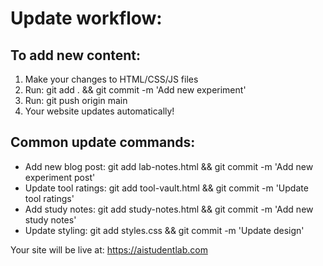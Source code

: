 # Update workflow:

## To add new content:
1. Make your changes to HTML/CSS/JS files
2. Run: git add . && git commit -m 'Add new experiment'
3. Run: git push origin main
4. Your website updates automatically!

## Common update commands:
- Add new blog post: git add lab-notes.html && git commit -m 'Add new experiment post'
- Update tool ratings: git add tool-vault.html && git commit -m 'Update tool ratings'
- Add study notes: git add study-notes.html && git commit -m 'Add new study notes'
- Update styling: git add styles.css && git commit -m 'Update design'

Your site will be live at: https://aistudentlab.com

